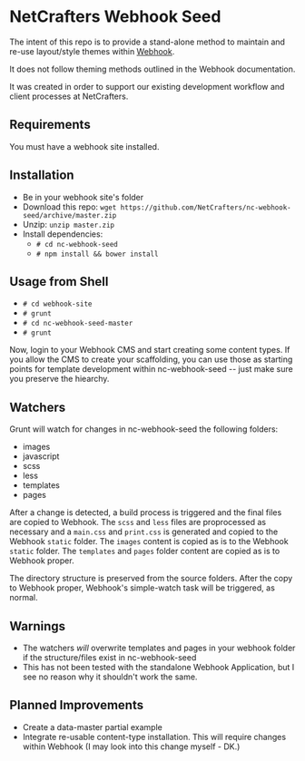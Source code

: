 # NetCrafters Webhook Seed

The intent of this repo is to provide a stand-alone method to maintain and re-use layout/style themes within [Webhook](http://webhook.com).

It does not follow theming methods outlined in the Webhook documentation.

It was created in order to support our existing development workflow and client processes at NetCrafters.

## Requirements

You must have a webhook site installed.

## Installation

* Be in your webhook site's folder
* Download this repo: ```wget https://github.com/NetCrafters/nc-webhook-seed/archive/master.zip```
* Unzip: ```unzip master.zip```
* Install dependencies:
  * ```# cd nc-webhook-seed```
  * ```# npm install && bower install```

## Usage from Shell

* ```# cd webhook-site```
* ```# grunt```
* ```# cd nc-webhook-seed-master```
* ```# grunt```

Now, login to your Webhook CMS and start creating some content types. If you allow the CMS to create your scaffolding, you can use those as starting points for template development within nc-webhook-seed -- just make sure you preserve the hiearchy.

## Watchers

Grunt will watch for changes in nc-webhook-seed the following folders:

* images
* javascript 
* scss 
* less
* templates
* pages

After a change is detected, a build process is triggered and the final files are copied to Webhook. The ```scss``` and ```less``` files are proprocessed as necessary and a ```main.css``` and ``print.css`` is generated and copied to the Webhook ```static``` folder. The ```images``` content is copied as is to the Webhook ```static``` folder. The ```templates``` and ```pages``` folder content are copied as is to Webhook proper.

The directory structure is preserved from the source folders. After the copy to Webhook proper, Webhook's simple-watch task will be triggered, as normal.

## Warnings

* The watchers *will* overwrite templates and pages in your webhook folder if the structure/files exist in nc-webhook-seed
* This has not been tested with the standalone Webhook Application, but I see no reason why it shouldn't work the same.

## Planned Improvements

* Create a data-master partial example
* Integrate re-usable content-type installation. This will require changes within Webhook (I may look into this change myself - DK.)


